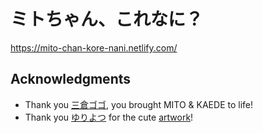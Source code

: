 # ミトちゃん、これなに？

https://mito-chan-kore-nani.netlify.com/

## Acknowledgments

- Thank you [三倉ゴゴ](https://twitter.com/bolero0627), you brought MITO & KAEDE to life!
- Thank you [ゆりよつ](https://twitter.com/yuriyotu) for the cute [artwork](https://twitter.com/yuriyotu/status/1149840602843901952)!
